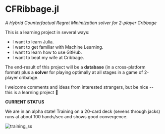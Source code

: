 # CFRibbage.jl
*A Hybrid Counterfactual Regret Minimization solver for 2-player Cribbage*

This is a learning project in several ways:
- I want to learn Julia.
- I want to get familiar with Machine Learning.
- I want to learn how to use GitHub.
- I want to beat my wife at Cribbage.

The end-result of this project will be a **database** (in a cross-platform format) plus a **solver** for playing optimally at all stages in a game of 2-player cribabge. 

I welcome comments and ideas from interested strangers, but be nice -- this is a learning project 😬

**CURRENT STATUS**

We are in an alpha state! Training on a 20-card deck (sevens through jacks) runs at about 100 hands/sec and shows good convergence.

![training_ss](https://user-images.githubusercontent.com/6075739/202863337-25b1c902-7204-4ffd-9e48-8dd09d8f3c0b.png)
